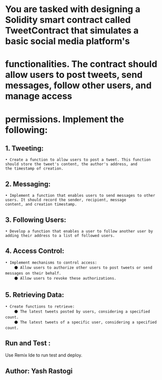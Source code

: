 # You are tasked with designing a Solidity smart contract called TweetContract that simulates a basic social media platform's
# functionalities. The contract should allow users to post tweets, send messages, follow other users, and manage access
# permissions. Implement the following:

## 1. Tweeting:
    • Create a function to allow users to post a tweet. This function should store the tweet's content, the author's address, and
    the timestamp of creation.

## 2. Messaging:
    • Implement a function that enables users to send messages to other users. It should record the sender, recipient, message
    content, and creation timestamp.

## 3. Following Users:
    • Develop a function that enables a user to follow another user by adding their address to a list of followed users.

## 4. Access Control:
    • Implement mechanisms to control access:
        ⚫ Allow users to authorize other users to post tweets or send messages on their behalf.
        ⚫ Allow users to revoke these authorizations.

## 5. Retrieving Data:
    • Create functions to retrieve:
        ⚫ The latest tweets posted by users, considering a specified count.
        ⚫ The latest tweets of a specific user, considering a specified count.

## Run and Test :
Use Remix Ide to run test and deploy.

## Author: Yash Rastogi